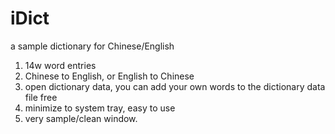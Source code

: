 # iDict
a sample dictionary for Chinese/English

1. 14w word entries
2. Chinese to English, or English to Chinese
3. open dictionary data, you can add your own words to the dictionary data file free
4. minimize to system tray, easy to use
5. very sample/clean window.
